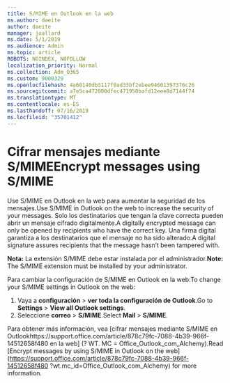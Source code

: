 ```yaml
---
title: S/MIME en Outlook en la web
ms.author: daeite
author: daeite
manager: joallard
ms.date: 5/1/2019
ms.audience: Admin
ms.topic: article
ROBOTS: NOINDEX, NOFOLLOW
localization_priority: Normal
ms.collection: Adm_O365
ms.custom: 9000329
ms.openlocfilehash: 4a68140db3117f0ad33bf2ebee94601397376c26
ms.sourcegitcommit: a7e5ca472000dfec471950bafd12eee8d7144f74
ms.translationtype: MT
ms.contentlocale: es-ES
ms.lasthandoff: 07/16/2019
ms.locfileid: "35701412"
---
```

# <a name="encrypt-messages-using-smime"></a><span data-ttu-id="2ab1e-102">Cifrar mensajes mediante S/MIME</span><span class="sxs-lookup"><span data-stu-id="2ab1e-102">Encrypt messages using S/MIME</span></span>

<span data-ttu-id="2ab1e-103">Use S/MIME en Outlook en la web para aumentar la seguridad de los mensajes.</span><span class="sxs-lookup"><span data-stu-id="2ab1e-103">Use S/MIME in Outlook on the web to increase the security of your messages.</span></span> <span data-ttu-id="2ab1e-104">Solo los destinatarios que tengan la clave correcta pueden abrir un mensaje cifrado digitalmente.</span><span class="sxs-lookup"><span data-stu-id="2ab1e-104">A digitally encrypted message can only be opened by recipients who have the correct key.</span></span> <span data-ttu-id="2ab1e-105">Una firma digital garantiza a los destinatarios que el mensaje no ha sido alterado.</span><span class="sxs-lookup"><span data-stu-id="2ab1e-105">A digital signature assures recipients that the message hasn’t been tampered with.</span></span>

<span data-ttu-id="2ab1e-106">**Nota:** La extensión S/MIME debe estar instalada por el administrador.</span><span class="sxs-lookup"><span data-stu-id="2ab1e-106">**Note:** The S/MIME extension must be installed by your administrator.</span></span>

<span data-ttu-id="2ab1e-107">Para cambiar la configuración de S/MIME en Outlook en la web:</span><span class="sxs-lookup"><span data-stu-id="2ab1e-107">To change your S/MIME settings in Outlook on the web:</span></span>

1. <span data-ttu-id="2ab1e-108">Vaya a **configuración** > **ver toda la configuración de Outlook**.</span><span class="sxs-lookup"><span data-stu-id="2ab1e-108">Go to **Settings** > **View all Outlook settings**.</span></span>
2. <span data-ttu-id="2ab1e-109">Seleccione **correo** > **S/MIME**.</span><span class="sxs-lookup"><span data-stu-id="2ab1e-109">Select **Mail** > **S/MIME**.</span></span>

<span data-ttu-id="2ab1e-110">Para obtener más información, vea [cifrar mensajes mediante S/MIME en Outlookhttps://support.office.com/article/878c79fc-7088-4b39-966f-14512658f480 en la web] (? WT. MC = Office_Outlook_com_Alchemy).</span><span class="sxs-lookup"><span data-stu-id="2ab1e-110">Read [Encrypt messages by using S/MIME in Outlook on the web](https://support.office.com/article/878c79fc-7088-4b39-966f-14512658f480 ?wt.mc_id=Office_Outlook_com_Alchemy) for more information.</span></span>
